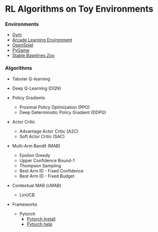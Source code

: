 # RL Algorithms on Toy Environments

### Environments
* [Gym](https://gymnasium.farama.org/)
* [Arcade Learning Environment](https://github.com/mgbellemare/Arcade-Learning-Environment)
* [OpenSpiel](https://github.com/deepmind/open_spiel)
* [PyGame](https://www.pygame.org/news)
* [Stable Baselines Zoo](https://github.com/DLR-RM/rl-baselines3-zoo)

### Algorithms
* Tabular Q-learning 
* Deep Q-Learning (DQN)
* Policy Gradients
  * Proximal Policy Optimization (PPO) 
  * Deep Deterministic Policy Gradient (DDPG)
* Actor Critic
  * Advantage Actor Critic (A2C)
  * Soft Actor Critic (SAC)
* Multi-Arm Bandit (MAB)
  * Epsilon Greedy
  * Upper Confidence Bound-1
  * Thompson Sampling
  * Best Arm ID - Fixed Confidence
  * Best Arm ID - Fixed Budget 
* Contextual MAB (cMAB)
  * LinUCB

* Frameworks
  * Pytorch
    * [Pytorch Install](https://towardsdatascience.com/installing-pytorch-on-apple-m1-chip-with-gpu-acceleration-3351dc44d67c)
    * [Pytorch help](https://towardsdatascience.com/installing-pytorch-on-apple-m1-chip-with-gpu-acceleration-3351dc44d67c)